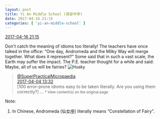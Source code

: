 ```yaml
---
layout: post
title: Yi An Middle School (易安中学)
date: 2017-04-16 21:15
categories: [ 'yi-an-middle-school' ]
---
```


<div class="weibo-info">
  <a href="http://weibo.com/6074218720/EEOpx1mBu">2017-04-16 21:15</a>
</div>

Don't catch the meaning of idioms too literally! The teachers have once talked in the office: “One day, Andromeda and the Milky Way will merge together. What does it represent?” Some said that in such a vast scale, the Earth may suffer the impact. The P.E. teacher thought for a while and said: Maybe, all of us will be fairies? ![Husky](http://img.t.sinajs.cn/t4/appstyle/expression/ext/normal/74/moren_hashiqi_org.png)

<!-- more -->

> <div class="weibo-post-name">
>   <a href="http://weibo.com/jkshbd">@SuperPracticalMicropaedia</a>
> </div>
> <div class="weibo-info">
>   <a href="http://weibo.com/1835812695/ECWfvzIyf">2017-04-04 13:32</a>
> </div>
> [100 error-prone idioms easy to be taken literally. Are you using them correctly?] …  
> <small>* View content(s) on the original page.</small>

Note:
1. In Chinese, Andromeda (仙女座) literally means “Constellation of Fairy”.

